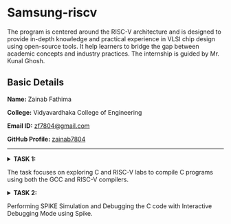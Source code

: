 # Samsung-riscv
The program is centered around the RISC-V architecture and is designed to provide in-depth knowledge and practical experience in VLSI chip design using open-source tools. It help learners to bridge the gap between academic concepts and industry practices. The internship is guided by Mr. Kunal Ghosh.

## Basic Details

**Name:** Zainab Fathima

**College:** Vidyavardhaka College of Engineering

**Email ID:** zf7804@gmail.com

**GitHub Profile:** [zainab7804](https://github.com/zainab7804)

----------------------------------------------------------------------------------------------------------------------------

<details>
<summary><b>TASK 1:</b> 
  
The task focuses on exploring C and RISC-V labs to compile C programs using both the GCC and RISC-V compilers.</summary>

C Lab

We start by creating a file in the chosen directory using a simple editor like Leafpad. After writing the program to calculate the sum of numbers from 1 to n, save the file, close the editor, and compile it using GCC. Once compiled, you can run the program to see the output.

C Code to calculate 1 to n numbers
```
#include<stdio.h>
int main()
{
  int i, sum=0, n=90;
  for(i=0;i<=n;++i)
    {
      sum+=i;
    }
  printf("Sum of numbers from 1 to %d is %d\n",n,sum);
  return 0;
}
```

The commands used are
```
gcc sum1ton.c
./a.out

```

![Code compiled using gcc compiler](https://github.com/user-attachments/assets/f02b5054-2576-4505-8c07-e6c7d2bf00cf)



RISC-V lab

It involves viewing the code with the cat command to ensure it’s correct.

```
cat sum1ton.c

```
Next, compile it using the RISC-V GCC compiler.

```
riscv64-unknown-elf-gcc -O1 -mabi=lp64 -march=rv64i -o sum1ton.o sum1ton.c
riscv64-unknown-elf-gcc -Ofast -mabi=lp64 -march=rv64i -o sum1ton.o sum1ton.c
```
![Code compiled using riscv compiler](https://github.com/user-attachments/assets/18cbdbe6-e335-4377-a2c7-f58c8d03c138)

After compiling, use

```
riscv64-unknown-elf-objdump -d sum1ton.o

```
to disassemble the code and examine its assembly language version. This provides a closer look at how the program works at the hardware level.

The Assembly language code is displayed.

![objdump using O1](https://github.com/user-attachments/assets/80bb92da-641c-46d2-9783-0631849a783b)
Using O1

![Objdump using Ofast](https://github.com/user-attachments/assets/6c79d2a9-a40d-4fc9-8af6-954d91309a73)
Using Ofast

Optimization levels in GCC improve code performance and size to varying degrees. -O0 applies no optimization, suitable for debugging. -O1 offers basic optimizations, making code faster and smaller without significantly increasing compilation time, striking a balance between performance and simplicity. -Ofast prioritizes speed over strict compliance with standards, ideal for performance-critical tasks but requires thorough testing to avoid unexpected issues. Testing is crucial, as higher optimizations may complicate debugging or affect precision in critical calculations.

Description of the commands used while execution:

C lab

1. cd: Changes the current working directory in a command-line interface.
2. leafpad: A simple and lightweight graphical text editor for Linux systems.
3. gcc: Performs the compilation step to build a program.
4. ./a.out: It will execute the file that was created with the compile.

RISC-V lab

1. -mabi=lp64: Specifies the ABI (Application Binary Interface) for RISC-V, indicating the use of the LP64 model, which uses 64-bit long integers and pointers.
2. -march=rv64i: Specifies the target architecture for RISC-V. rv64i indicates a 64-bit RISC-V processor using the base integer instruction set (I).
3. riscv-objdump: A tool that displays assembly instructions from a compiled RISC-V binary file. It helps in debugging and understanding compiled code.
4. -Ofast: An aggressive optimization level in GCC that prioritizes performance over strict standards compliance. It enables high-speed optimizations, but some may deviate from strict IEEE or ISO standards.
5. -O1: Enables basic optimizations in GCC that improve performance without significantly increasing compilation time.
</details>

<details>
<summary><b>TASK 2:</b> 
  
Performing SPIKE Simulation and Debugging the C code with Interactive Debugging Mode using Spike. </summary>

We start by creating a file in the chosen directory using a simple editor like Leafpad. After writing the program to swap two numbers, save the file, close the editor.

C Code to swap two numbers
```
#include<stdio.h>
void main()
{
int a=10, b=5, temp;
printf("Numbers before swap: A=%d and B=%d\n",a,b);
temp=a;
a=b;
b=temp;
printf("Numbers after swap: A=%d and B=%d\n",a,b);
}
```

The code has to be simulated using both gcc and riscv compiler. Same output should be displayed on the terminal for both.

The commands used are as follows:

For gcc compiler
```
gcc swap.c
./a.out
```
For riscv compiler
```
spike pk swap.o
```
![gcc and spike output](https://github.com/user-attachments/assets/47a39f63-5665-4642-b43f-adb50fc64e2c)

Object dump for C code using Ofast and O1

![Objdump using Ofast](https://github.com/user-attachments/assets/33446aa1-b054-46e3-b856-e6776a2f541d)
Using Ofast

![Objdump using O1](https://github.com/user-attachments/assets/db290a9e-e2f5-4c91-ad16-30f2da31da3a)
Using O1

To debug the assembly language program use the following commands

1. To open the object dump
   ```
   riscv64-unknown-elf-objdump -d swap.o | less
   ```
2. To debug
   ```
   spike -d pk swap.o

   ```
The debugging operations are performed as follows
![Debugging](https://github.com/user-attachments/assets/f150cd24-dd67-4e04-9744-b5354575f72f)

Description of the commands used while execution:
1. spike: This is the RISC-V ISA simulator (an instruction set simulator). Spike is commonly used for simulating and testing RISC-V programs. It emulates a RISC-V processor, running programs in a controlled environment.
2. -d: This flag is for debugging mode. It tells Spike to run in debug mode, allowing step-by-step execution, inspecting registers, memory, etc. Useful for identifying issues and analyzing program behavior.
3.  pk: This refers to the proxy kernel, which acts as a lightweight operating system for RISC-V. The proxy kernel handles system calls and facilitates program execution in the simulated environment.

Description of few assembly level instructions:
1. addi (Add Immediate)
   
   Format: addi rd, rs1, imm
   
   Adds an immediate value (imm) to the value in register rs1 and stores the result in register rd.
   
2.  sd (Store Doubleword)
   
    Format: sd rs2, offset(rs1)
   
    Stores a 64-bit value from register rs2 into memory at an address calculated by offset + rs1.
   
3. lui (Load Upper Immediate)

   Format: lui rd, imm
   
   The value in imm is shifted left by 12 bits and stored in the upper portion of the destination register.
   
4. li (Load Immediate)

   Format: li rd, imm
   
   Loads an immediate value (imm) into a register (rd).
